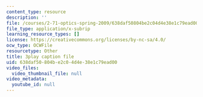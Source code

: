 ```yaml
---
content_type: resource
description: ''
file: /courses/2-71-optics-spring-2009/638daf50804be2c04d4e38e1c79ead00_Q84-DIyl5wQ.srt
file_type: application/x-subrip
learning_resource_types: []
license: https://creativecommons.org/licenses/by-nc-sa/4.0/
ocw_type: OCWFile
resourcetype: Other
title: 3play caption file
uid: 638daf50-804b-e2c0-4d4e-38e1c79ead00
video_files:
  video_thumbnail_file: null
video_metadata:
  youtube_id: null
---
```

